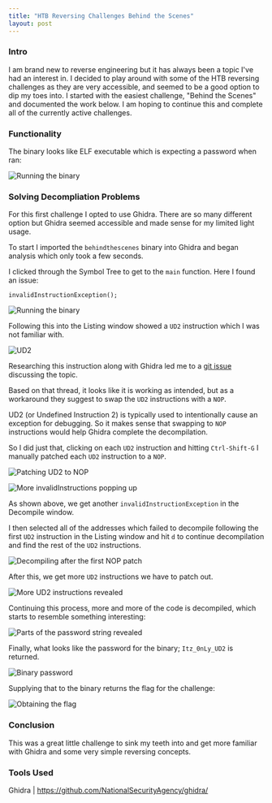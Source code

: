 ```yaml
---
title: "HTB Reversing Challenges Behind the Scenes"
layout: post
---
```


### Intro

I am brand new to reverse engineering but it has always been a topic I've had an interest in. I decided to play around with some of the HTB reversing challenges as they are very accessible, and seemed to be a good option to dip my toes into. I started with the easiest challenge, "Behind the Scenes" and documented the work below. I am hoping to continue this and complete all of the currently active challenges.

### Functionality

The binary looks like ELF executable which is expecting a password when ran:

![Running the binary](/assets/screenshots/behindthescenes/runningthebin.png)

### Solving Decompliation Problems

For this first challenge I opted to use Ghidra. There are so many different option but Ghidra seemed accessible and made sense for my limited light usage.   

To start I imported the `behindthescenes` binary into Ghidra and began analysis which only took a few seconds.

I clicked through the Symbol Tree to get to the `main` function. Here I found an issue:

`invalidInstructionException();`

![Running the binary](/assets/screenshots/behindthescenes/invalidinstruction.png)

Following this into the Listing window showed a `UD2` instruction which I was not familiar with.

![UD2](/assets/screenshots/behindthescenes/ud2)

Researching this instruction along with Ghidra led me to a [git issue]([https://github.com/NationalSecurityAgency/ghidra/issues/4113]) discussing the topic.

Based on that thread, it looks like it is working as intended, but as a workaround they suggest to swap the `UD2` instructions with a `NOP`.

UD2 (or Undefined Instruction 2) is typically used to intentionally cause an exception for debugging. So it makes sense that swapping to `NOP` instructions would help Ghidra complete the decompilation.

So I did just that, clicking on each `UD2` instruction and hitting `Ctrl-Shift-G` I manually patched each `UD2` instruction to a `NOP`.

![Patching UD2 to NOP](/assets/screenshots/behindthescenes/patchtonop.png)

![More invalidInstructions popping up](/assets/screenshots/behindthescenes/moreinvalidinstructions.png)

As shown above, we get another `invalidInstructionException` in the Decompile window.

I then selected all of the addresses which failed to decompile following the first `UD2` instruction in the Listing window and hit `d` to continue decompilation and find the rest of the `UD2` instructions.

![Decompiling after the first NOP patch](/assets/screenshots/behindthescenes/highlighttodecompile.png)

After this, we get more `UD2` instructions we have to patch out.

![More UD2 instructions revealed](/assets/screenshots/behindthescenes/moreud2s.png)

Continuing this process, more and more of the code is decompiled, which starts to resemble something interesting:

![Parts of the password string revealed](/assets/screenshots/behindthescenes/uncoveringthestring.png)

Finally, what looks like the password for the binary; `Itz_0nLy_UD2` is returned.

![Binary password](/assets/screenshots/behindthescenes/fullstring.png)

Supplying that to the binary returns the flag for the challenge:

![Obtaining the flag](/assets/screenshots/behindthescenes/flag.png)

### Conclusion

This was a great little challenge to sink my teeth into and get more familiar with Ghidra and some very simple reversing concepts.

### Tools Used

Ghidra | https://github.com/NationalSecurityAgency/ghidra/